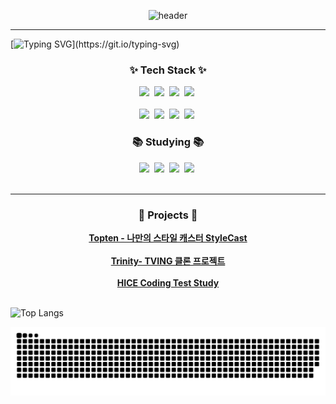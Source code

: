 <!--capsule-render(https://github.com/kyechan99/capsule-render)-->
<div align="center">
  
![header](https://capsule-render.vercel.app/api?type=waving&height=250&color=gradient&text=Sunwoo%20Hwang&reversal=false&fontAlign=50&fontAlignY=40&animation=blink&descAlign=50&desc=Speaking%20Potato&descSize=15)

</div>

<hr/>

<!--https://readme-typing-svg.demolab.com/demo/-->
[![Typing SVG](https://readme-typing-svg.demolab.com?font=Noto+Sans+KR&pause=5000&color=89E389&random=false&width=435&lines='%EC%9F%A4%EB%B3%B4%EB%8B%A8+%EC%9E%98%ED%95%98%EA%B2%A0%EC%A7%80'%EC%9D%98++%EC%9F%A4%EB%A5%BC+%EB%8B%B4%EB%8B%B9%ED%95%98%EA%B3%A0+%EC%9E%88%EC%8A%B5%EB%8B%88%EB%8B%A4.)](https://git.io/typing-svg)

<h3 align="center">✨ Tech Stack ✨</h3>
<div align="center">
  <img src="https://img.shields.io/badge/python-3670A0?style=for-the-badge&logo=python&logoColor=ffdd54" />&nbsp
  <img src="https://img.shields.io/badge/C++-00599C?style=for-the-badge&logo=c%2B%2B&logoColor=ffffff" />&nbsp
  <img src="https://img.shields.io/badge/react-20232a.svg?style=for-the-badge&logo=react&logoColor=61DAFB" />&nbsp
  <img src="https://img.shields.io/badge/javascript-F7DF1E.svg?style=for-the-badge&logo=javascript&logoColor=20232a" />&nbsp
  </br>  </br>
  <img src="https://img.shields.io/badge/html5-E34F26.svg?style=for-the-badge&logo=html5&logoColor=white" />&nbsp
  <img src="https://img.shields.io/badge/css3-1572B6.svg?style=for-the-badge&logo=css3&logoColor=white" />&nbsp
  <img src="https://img.shields.io/badge/tailwindcss-38B2AC?style=for-the-badge&logo=tailwindcss&logoColor=white" />&nbsp
  <img src="https://img.shields.io/badge/scss-CC6699?style=for-the-badge&logo=sass&logoColor=white" />&nbsp
</div>

<!--내용 부분-->
<h3 align="center">📚 Studying 📚</h3>
<div align="center">
  <img src="https://img.shields.io/badge/tanstackquery-FF4154?style=for-the-badge&logo=tanstackquery&logoColor=white" />&nbsp
  <img src="https://img.shields.io/badge/next.js-000000?style=for-the-badge&logo=nextdotjs&logoColor=white" />&nbsp
  <img src="https://img.shields.io/badge/typescript-007ACC?style=for-the-badge&logo=typescript&logoColor=white" />&nbsp
  <img src="https://img.shields.io/badge/react-20232a.svg?style=for-the-badge&logo=react&logoColor=61DAFB" />&nbsp
</div>
<br>
<hr/>

<h3 align="center">📂 Projects 📂</h3>
<div align="center">
  <div align="center">
    <strong><a href="https://github.com/FRONTENDSCHOOL10/Topten">Topten - 나만의 스타일 캐스터 StyleCast</a></strong>  </br>  </br>
    <strong><a href="https://github.com/FRONTENDSCHOOL10/Trinity">Trinity- TVING 클론 프로젝트</a></strong>  </br>  </br>
    <strong><a href="https://github.com/HICE-CodingTestStudy/solved">HICE Coding Test Study</a></strong>  </br>  </br>
  </div>
</div>

<!-- generate-snake-game-from-github-contribution-grid -->
![Top Langs](https://github-readme-stats.vercel.app/api/top-langs/?username=EraMorgett4&hide=Ruby&layout=compact)

<a href="https://www.acmicpc.net/user/not">
  <picture align = center>
    <source media="(prefers-color-scheme: dark)" srcset="https://raw.githubusercontent.com/platane/platane/output/github-contribution-grid-snake-dark.svg">
    <source media="(prefers-color-scheme: light)" srcset="https://raw.githubusercontent.com/platane/platane/output/github-contribution-grid-snake.svg">
    <img alt="github contribution grid snake animation" src="https://raw.githubusercontent.com/platane/platane/output/github-contribution-grid-snake.svg">
  </picture>
</a>
<br>
